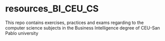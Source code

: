 # resources_BI_CEU_CS
This repo contains exercises, practices and exams regarding to the computer science subjects in the Business Intelligence degree of CEU-San Pablo university
